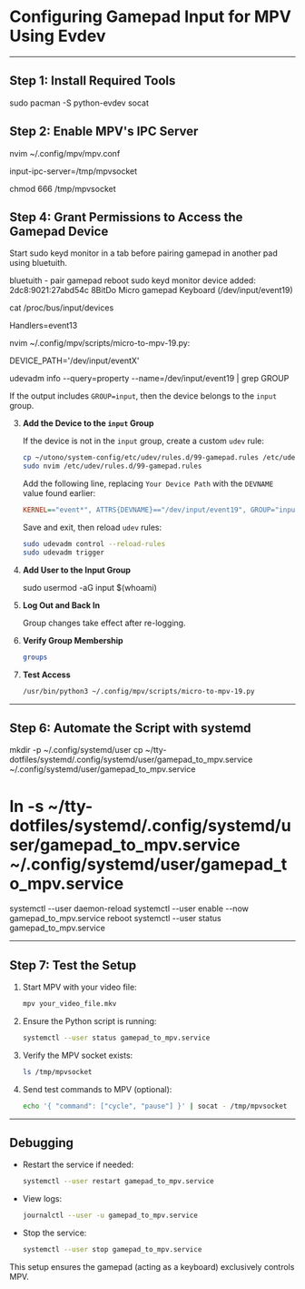# Configuring Gamepad Input for MPV Using Evdev

---

## Step 1: Install Required Tools

sudo pacman -S python-evdev socat

## Step 2: Enable MPV's IPC Server

nvim ~/.config/mpv/mpv.conf

   input-ipc-server=/tmp/mpvsocket

chmod 666 /tmp/mpvsocket

## Step 4: Grant Permissions to Access the Gamepad Device

Start sudo keyd monitor in a tab before pairing gamepad 
in another pad using bluetuith.

bluetuith - pair gamepad
reboot
sudo keyd monitor
   device added: 2dc8:9021:27abd54c 8BitDo Micro gamepad Keyboard (/dev/input/event19)

cat /proc/bus/input/devices

   Handlers=event13

nvim ~/.config/mpv/scripts/micro-to-mpv-19.py:

   DEVICE_PATH='/dev/input/eventX'

udevadm info --query=property --name=/dev/input/event19 | grep GROUP
   
   If the output includes `GROUP=input`, then the device belongs to the `input` group.

3. **Add the Device to the `input` Group**
   
   If the device is not in the `input` group, create a custom `udev` rule:
   
   ```bash
   cp ~/utono/system-config/etc/udev/rules.d/99-gamepad.rules /etc/udev/rules.d/
   sudo nvim /etc/udev/rules.d/99-gamepad.rules
   ```
   
   Add the following line, replacing `Your Device Path` with the `DEVNAME` value found earlier:
   
   ```ini
   KERNEL=="event*", ATTRS{DEVNAME}=="/dev/input/event19", GROUP="input", MODE="0660"
   ```
   
   Save and exit, then reload `udev` rules:
   
   ```bash
   sudo udevadm control --reload-rules
   sudo udevadm trigger
   ```

4. **Add User to the Input Group**

   sudo usermod -aG input $(whoami)

5. **Log Out and Back In**

   Group changes take effect after re-logging.

6. **Verify Group Membership**

   ```bash
   groups
   ```

7. **Test Access**

   ```bash
   /usr/bin/python3 ~/.config/mpv/scripts/micro-to-mpv-19.py
   ```

---

## Step 6: Automate the Script with systemd

mkdir -p ~/.config/systemd/user
cp ~/tty-dotfiles/systemd/.config/systemd/user/gamepad_to_mpv.service ~/.config/systemd/user/gamepad_to_mpv.service
# ln -s ~/tty-dotfiles/systemd/.config/systemd/user/gamepad_to_mpv.service ~/.config/systemd/user/gamepad_to_mpv.service
systemctl --user daemon-reload
systemctl --user enable --now gamepad_to_mpv.service
reboot
systemctl --user status gamepad_to_mpv.service

---

## Step 7: Test the Setup

1. Start MPV with your video file:

   ```bash
   mpv your_video_file.mkv
   ```

2. Ensure the Python script is running:

   ```bash
   systemctl --user status gamepad_to_mpv.service
   ```

3. Verify the MPV socket exists:

   ```bash
   ls /tmp/mpvsocket
   ```

4. Send test commands to MPV (optional):  

   ```bash
   echo '{ "command": ["cycle", "pause"] }' | socat - /tmp/mpvsocket
   ```

---

## Debugging

- Restart the service if needed:

  ```bash
  systemctl --user restart gamepad_to_mpv.service
  ```

- View logs:

  ```bash
  journalctl --user -u gamepad_to_mpv.service
  ```

- Stop the service:

  ```bash
  systemctl --user stop gamepad_to_mpv.service
  ```

This setup ensures the gamepad (acting as a keyboard) exclusively controls MPV.
